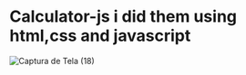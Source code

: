# Calculator-js i did them using html,css and javascript
![Captura de Tela (18)](https://user-images.githubusercontent.com/84012900/148382969-e43852db-2c85-48e0-bb71-c477f9009922.png)
